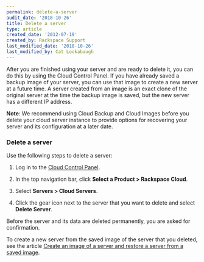 ```yaml
---
permalink: delete-a-server
audit_date: '2018-10-26'
title: Delete a server
type: article
created_date: '2012-07-19'
created_by: Rackspace Support
last_modified_date: '2018-10-26'
last_modified_by: Cat Lookabaugh
---
```


After you are finished using your server and are ready to delete it, you can
do this by using the Cloud Control Panel. If you have already saved a
backup image of your server, you can use that image to create a new
server at a future time. A server created from an image is an exact clone of
the original server at the time the backup image is saved, but the new server
has a different IP address.

**Note**: We recommend using Cloud Backup and Cloud Images before you
delete your cloud server instance to provide options for recovering your
server and its configuration at a later date.

### Delete a server

Use the following steps to delete a server:

1. Log in to the [Cloud Control Panel](https://login.rackspace.com).

2. In the top navigation bar, click **Select a Product > Rackspace Cloud**.

3. Select **Servers > Cloud Servers**.

4. Click the gear icon next to the server that you want to delete and select **Delete Server**.

Before the server and its data are deleted permanently, you are asked for confirmation.

To create a new server from the saved image of the server that you deleted,
see the article [Create an image of a server and restore a server from a saved image](/support/how-to/create-an-image-of-a-server-and-restore-a-server-from-a-saved-image).
